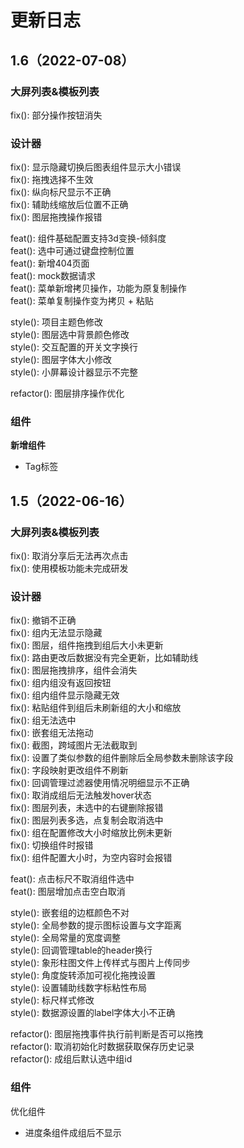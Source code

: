 
# 更新日志
## 1.6（2022-07-08）

### 大屏列表&模板列表    
fix(): 部分操作按钮消失        

### 设计器
fix(): 显示隐藏切换后图表组件显示大小错误    
fix(): 拖拽选择不生效   
fix(): 纵向标尺显示不正确  
fix(): 辅助线缩放后位置不正确    
fix(): 图层拖拽操作报错  

feat(): 组件基础配置支持3d变换-倾斜度    
feat(): 选中可通过键盘控制位置  
feat(): 新增404页面  
feat(): mock数据请求  
feat(): 菜单新增拷贝操作，功能为原复制操作  
feat(): 菜单复制操作变为拷贝 + 粘贴

style(): 项目主题色修改   
style(): 图层选中背景颜色修改  
style(): 交互配置的开关文字换行  
style(): 图层字体大小修改  
style(): 小屏幕设计器显示不完整  

refactor(): 图层排序操作优化     

### 组件

**新增组件**

- Tag标签    

## 1.5（2022-06-16）     

### 大屏列表&模板列表    
fix(): 取消分享后无法再次点击  
fix(): 使用模板功能未完成研发       

### 设计器
fix(): 撤销不正确   
fix(): 组内无法显示隐藏    
fix(): 图层，组件拖拽到组后大小未更新    
fix(): 路由更改后数据没有完全更新，比如辅助线     
fix(): 图层拖拽排序，组件会消失  
fix(): 组内组没有返回按钮  
fix(): 组内组件显示隐藏无效  
fix(): 粘贴组件到组后未刷新组的大小和缩放  
fix(): 组无法选中  
fix(): 嵌套组无法拖动  
fix(): 截图，跨域图片无法截取到  
fix(): 设置了类似参数的组件删除后全局参数未删除该字段  
fix(): 字段映射更改组件不刷新  
fix(): 回调管理过滤器使用情况明细显示不正确  
fix(): 取消成组后无法触发hover状态  
fix(): 图层列表，未选中的右键删除报错  
fix(): 图层列表多选，点复制会取消选中  
fix(): 组在配置修改大小时缩放比例未更新  
fix(): 切换组件时报错  
fix(): 组件配置大小时，为空内容时会报错  

feat(): 点击标尺不取消组件选中  
feat(): 图层增加点击空白取消  

style(): 嵌套组的边框颜色不对   
style(): 全局参数的提示图标设置与文字距离   
style(): 全局常量的宽度调整  
style(): 回调管理table的header换行  
style(): 象形柱图文件上传样式与图片上传同步  
style(): 角度旋转添加可视化拖拽设置  
style(): 设置辅助线数字标粘性布局  
style(): 标尺样式修改  
style(): 数据源设置的label字体大小不正确  

refactor(): 图层拖拽事件执行前判断是否可以拖拽      
refactor(): 取消初始化时数据获取保存历史记录    
refactor(): 成组后默认选中组id  

### 组件

优化组件  
- 进度条组件成组后不显示  